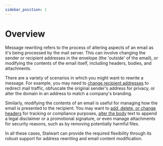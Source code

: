 ```yaml
---
sidebar_position: 1
---
```


# Overview

Message rewriting refers to the process of altering aspects of an email as it's being processed by the mail server. This can involve changing the sender or recipient addresses in the envelope (the 'outside' of the email), or modifying the contents of the email itself, including headers, bodies, and attachments. 

There are a variety of scenarios in which you might want to rewrite a message. For example, you may need to [change recipient addresses](/docs/smtp/rewrite/address) to redirect mail traffic, obfuscate the original sender's address for privacy, or alter the domain in an address to match a company's branding. 

Similarly, modifying the contents of an email is useful for managing how the email is presented to the recipient. You may want to [add, delete, or change headers](/docs/smtp/rewrite/headers) for tracking or compliance purposes, [alter the body](/docs/smtp/rewrite/content) text to append a legal disclaimer or a promotional signature, or even manage attachments for security reasons, such as by removing potentially harmful files.

In all these cases, Stalwart can provide the required flexibility through its robust support for address rewriting and email content modification.
